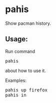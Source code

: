 # pahis
Show pacman history.

## Usage:
Run command
<pre>
pahis
</pre>
about how to use it.

Examples:
<pre>
pahis up firefox
pahis in
</pre>
